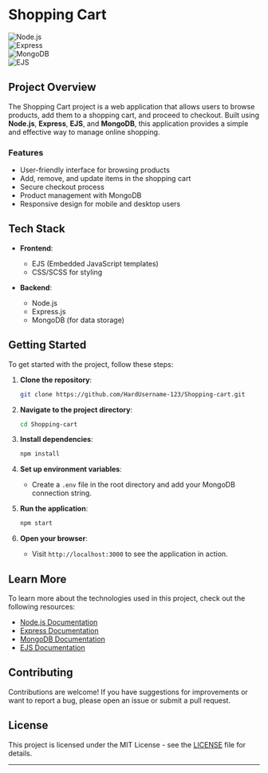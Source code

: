 # Shopping Cart

![Node.js](https://img.shields.io/badge/Node.js-339933?style=flat&logo=node.js&logoColor=white)  
![Express](https://img.shields.io/badge/Express.js-404D59?style=flat&logo=express&logoColor=white)  
![MongoDB](https://img.shields.io/badge/MongoDB-47A248?style=flat&logo=mongodb&logoColor=white)  
![EJS](https://img.shields.io/badge/EJS-7B7B7B?style=flat&logo=ejs&logoColor=white)  

## Project Overview

The Shopping Cart project is a web application that allows users to browse products, add them to a shopping cart, and proceed to checkout. Built using **Node.js**, **Express**, **EJS**, and **MongoDB**, this application provides a simple and effective way to manage online shopping.

### Features

- User-friendly interface for browsing products
- Add, remove, and update items in the shopping cart
- Secure checkout process
- Product management with MongoDB
- Responsive design for mobile and desktop users

## Tech Stack

- **Frontend**: 
  - EJS (Embedded JavaScript templates)
  - CSS/SCSS for styling

- **Backend**: 
  - Node.js
  - Express.js
  - MongoDB (for data storage)

## Getting Started

To get started with the project, follow these steps:

1. **Clone the repository**:
   ```bash
   git clone https://github.com/HardUsername-123/Shopping-cart.git
   ```

2. **Navigate to the project directory**:
   ```bash
   cd Shopping-cart
   ```

3. **Install dependencies**:
   ```bash
   npm install
   ```

4. **Set up environment variables**:
   - Create a `.env` file in the root directory and add your MongoDB connection string.

5. **Run the application**:
   ```bash
   npm start
   ```

6. **Open your browser**:
   - Visit `http://localhost:3000` to see the application in action.

## Learn More

To learn more about the technologies used in this project, check out the following resources:

- [Node.js Documentation](https://nodejs.org/en/docs/)
- [Express Documentation](https://expressjs.com/)
- [MongoDB Documentation](https://docs.mongodb.com/)
- [EJS Documentation](https://ejs.co/)

## Contributing

Contributions are welcome! If you have suggestions for improvements or want to report a bug, please open an issue or submit a pull request.

## License

This project is licensed under the MIT License - see the [LICENSE](LICENSE) file for details.

---
